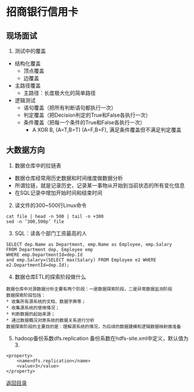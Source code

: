# 招商银行信用卡
## 现场面试
1. 测试中的覆盖
* 结构化覆盖
    * 顶点覆盖
    * 边覆盖
* 主路径覆盖
    * 主路径：长度极大化的简单路径
* 逻辑测试
    * 语句覆盖（把所有判断语句都执行一次）
    * 判定覆盖（把Decision判定的True和False各执行一次）
    * 条件覆盖（把每一个条件的True和False各执行一次）
        * A XOR B, (A=T,B=T) (A=F,B=F), 满足条件覆盖但不满足判定覆盖

## 大数据方向
1. 数据仓库中的拉链表
* 数据仓库经常用历史数据和时间维度做数据分析
* 所谓拉链，就是记录历史，记录某一事物从开始到当前状态的所有变化信息
* 在SQL记录中增加开始时间和结束时间
2. 读文件的300~500行Linux命令
```
cat file | head -n 500 | tail -n +300
sed -n ‘300,500p’ file
```
3. SQL：读各个部门工资最高的人
```
SELECT dep.Name as Department, emp.Name as Employee, emp.Salary 
FROM Department dep, Employee emp 
WHERE emp.DepartmentId=dep.Id 
and emp.Salary=(SELECT max(Salary) FROM Employee e2 WHERE e2.DepartmentId=dep.Id);
```
4. 数据仓库ETL的探索阶段做什么
```
数据仓库中对源数据分析主要有两个阶段：一是数据探索阶段，二是异常数据监测阶段
数据探索阶段包括：
* 收集所有源系统的文档、数据字典等；
* 收集源系统的使用情况；
* 判断数据的起始来源；
* 通过数据概况对原系统的数据关系进行分析
数据探索阶段的主要目的是：理解源系统的情况，为后续的数据建模和逻辑数据映射做准备
```
5. hadoop备份系数dfs.replication
备份系数在hdfs-site.xml中定义，默认值为3.
```
<property>
    <name>dfs.replication</name>
    <value>3</value>
</property>
```

[返回目录](../../CONTENTS.md)